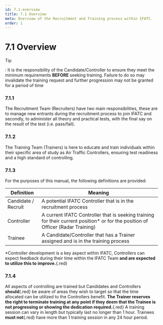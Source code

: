 ```yaml
---
id: 7.1-overview
title: 7.1 Overview
meta: Overview of the Recruitment and Training process within IFATC.
order: 1
---
```


# 7.1  Overview

 

Tip

: It is the responsibility of the Candidate/Controller to ensure they meet the minimum requirements **BEFORE** seeking training. Failure to do so may invalidate the training request and further progression may not be granted for a period of time

 

### 7.1.1    

The Recruitment Team (Recruiters) have two main responsibilities, these are to manage new entrants during the recruitment process to join IFATC and secondly, to administer all theory and practical tests, with the final say on the result of the test (i.e. pass/fail).



### 7.1.2    

The Training Team (Trainers) is here to educate and train individuals within their specific area of study as Air Traffic Controllers, ensuring test readiness and a high standard of controlling.



### 7.1.3    

For the purposes of this manual, the following definitions are provided:

 

| Definition          | Meaning                                                      |
| ------------------- | ------------------------------------------------------------ |
| Candidate / Recruit | A potential IFATC Controller that is in the recruitment process |
| Controller          | A current IFATC Controller that is seeking training for their current position* or for the position of Officer (Radar Training) |
| Trainee             | A Candidate/Controller that has a Trainer assigned and is in the training process |

 

*Controller development is a key aspect within IFATC, Controllers can expect feedback during their time within the IFATC Team **and are expected to utilize this to improve.**{.red} 

 

### 7.1.4    

All aspects of controlling are trained but Candidates and Controllers **should**{.red} be aware of areas they wish to target so that the time allocated can be utilized to the Controllers benefit. **The Trainer reserves the right to terminate training at any point if they deem that the Trainee is not progressing or showing the dedication required.**{.red} A training session can vary in length but typically last no longer than 1 hour. Trainees **must not**{.red} have more than 1 training session in any 24 hour period. 